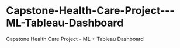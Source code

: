 # Capstone-Health-Care-Project---ML-Tableau-Dashboard
Capstone Health Care Project  - ML + Tableau Dashboard

